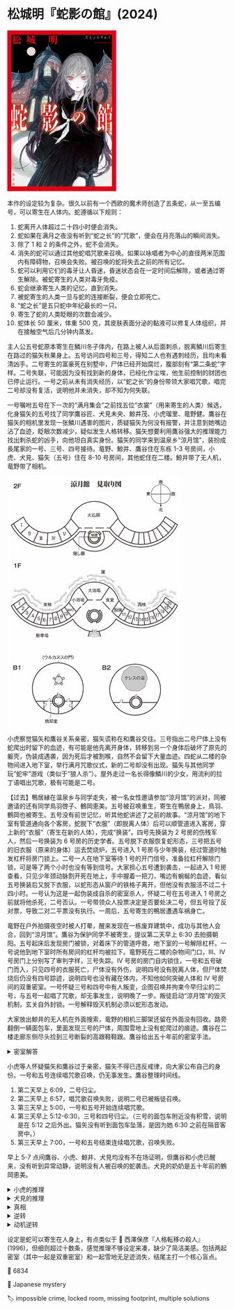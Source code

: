 # 松城明『蛇影の館』(2024)

<img src=images/2024_cover.jpg width=250/>

本作的设定较为复杂。很久以前有一个西欧的魔术师创造了五条蛇，从一至五编号，可以寄生在人体内。蛇遵循以下规则：
1. 蛇离开人体超过二十四小时便会消失。
2. 蛇如果在满月之夜没有听到“蛇之长”的“咒歌”，便会在月亮落山的瞬间消失。
3. 除了 1 和 2 的条件之外，蛇不会消失。
4. 消失的蛇可以通过其他蛇唱咒歌来召唤。如果以咏唱者为中心的直径两米范围内有障碍物，召唤会失败。被召唤的蛇将失去之前的所有记忆。
5. 蛇可以利用它们的毒牙让人昏迷，昏迷状态会在一定时间后解除，或者通过寄生解除。被蛇寄生的人类对毒牙免疫。
6. 蛇会继承寄生人类的记忆，直到消失。
7. 被蛇寄生的人类一旦与蛇的连接断裂，便会立即死亡。
8. “蛇之长”是五只蛇中年纪最长的一只。
9. 寄生了蛇的人类眨眼的次数会减少。
10. 蛇体长 50 厘米，体重 500 克，其皮肤表面分泌的黏液可以修复人体组织，并在接触空气后几分钟内蒸发。

主人公五号蛇原本寄生在鱗川冬子体内，在路上被人从后面刺杀，脱离鱗川后寄生在路过的猫矢秋果身上。五号访问四号和三号，得知二人也有遇刺经历，且均未看清凶手。二号寄生的富豪死在别墅中，尸体已经开始腐烂，腹部刻有“第二条蛇”字样。二号失联，可能因为没有找到新的身体，已经化作尘埃，他生前控制的财团也已停止运行。一号之前从未有消失经历，以“蛇之长”的身份带领大家唱咒歌，唱完二号却没有复活，说明他并未消失，却不知为何失联。

一号嘱咐五号在下一次的“满月集会”之前找五位“衣裳”（用来寄生的人类）候选，化身猫矢的五号找了同学鷹谷匠、犬見未央、鯨井茂、小虎瑠里、竜野健。鷹谷在猫矢的相机里发现一张鱗川遇害的图片，质疑猫矢为何没有报警，并注意到她嘴边沾了血迹，眨眼次数减少，疑似发生人格转移。猫矢想要利用鷹谷强大的推理能力找出刺杀蛇的凶手，向他坦白真实身份。猫矢的同学来到温泉乡“涼月馆”，装扮成長尾家的一号、三号、四号接待。竜野、鯨井、鷹谷住在东栋 1-3 号房间，小虎、犬見、猫矢（五号）住在 8-10 号房间，其他蛇住在二楼。鯨井带了无人机，竜野带了相机。

<img src=images/2024_floor_plan.jpg width=400/>

小虎察觉猫矢和鷹谷关系亲密，猫矢谎称在和鷹谷交往。三号指出二号尸体上没有蛇爬出时留下的血迹，有可能是他先离开身体，转移到另一个身体后破坏了原先的躯壳，伪装成遇袭，因为死后才被割喉，自然不会留下大量血迹。四蛇从二楼的杂物间进入地下室，举行满月咒歌仪式，新的二号却没有出现。猫矢与其他同学玩“蛇牢”游戏（类似于“狼人杀”）。屋外走过一名长得像鱗川的少女，用流利的拉丁语唱出咒歌，极有可能是二号。

【过去】鴨居縁在温泉乡与同学走失，被一名女性邀请参加“涼月馆”的派对，同被邀请的还有同学鳥羽啓子、鶴岡恵美。五号被召唤重生，寄生在鴨居身上，鳥羽、鶴岡也被寄生。五号没有前世记忆，听其他蛇讲述了之前的故事。“涼月馆”的地下室有管道通向各个客房，蛇脱下“衣服”（即脱离人体）后可以顺管道进入客房，穿上新的“衣服”（寄生在新的人体），完成“换装”。四号先换装为 2 号房的伤残军人，然后一号换装为 6 号房的历史学者。五号脱下衣服恢复蛇形态，三号把五号的旧衣服（原来的身体）运去焚烧炉，五号进入 1 号房与少年换装，经过管道时触发杠杆将房门锁上。二号一人在地下室等待 1 号的开门信号，准备拉杠杆解除门锁，可是等了两个小时也没有等到信号。大家担心五号遭到袭击，一起进入 1 号房查看，只见少年颈动脉割开死在地上，手中握着一把刀，嘴边有蜿蜒的血迹，看似五号换装后又脱下衣服，以蛇形态从窗户的铁格子离开，但他没有衣服活不过二十四小时。一号认为这是一起伪装成自杀的密室杀人，怀疑二号在五号进入 1 号房之前就将他杀死，二号否认。一号带领众人投票决定是否要处决二号，但五号投了反对票，导致二对二平票没有执行。一周后，五号寄生的鴨居遭遇车祸身亡。

竜野在户外拍摄夜空时被人打晕，醒来发现在一栋废弃建筑中，成功与其他人会合，回到“涼月馆”。鷹谷为保护同学不被寄生，提议第二天早上 6:30 去拍摄朝阳。五号起床后发现房门被锁，对着床下的管道呼救，地下室的一号解除杠杆。一号说他到地下室时所有房间的杠杆均被拉下。竜野死在二楼的杂物间门口，III、IV 号房门上分别写了审判字样，三号失踪。IV 号房的房门自内锁住，一号和五号破门而入，只见四号的衣服死亡，尸体没有外伤，说明四号没有脱离人体，但尸体焚烧后仍没有四号踪迹，说明四号也没有藏在体内，不知他如何突破人体和 IV 号房间的双重密室。一号怀疑三号和四号中有人叛变，企图召唤并拘束今早归尘的二号，与五号一起唱了咒歌，却无事发生，说明晚了一步。叛徒启动“涼月馆”的毁灭机制，玄关自外封锁。一号解释毁灭机制必须以蛇形态发动。

大家放出鯨井的无人机在外面搜索，竜野的相机三脚架还留在外面没有回收。路旁翻倒一辆面包车，里面发现三号的尸体，周围雪地上没有蛇爬过的痕迹。鷹谷在二楼走廊东侧尽头捡到三号断裂的高跟鞋鞋跟。鷹谷给出五十年前的密室手法。

<details><summary>密室解答</summary>
四号的衣服是一名哑巴，无法喊出开门信号，所以手腕上绑了一个铃铛。五条蛇有各自的穿衣喜好，一号喜欢学者，二号喜欢富豪，三号喜欢美人，四号喜欢伤者和病人，五号喜欢小孩。四号找借口让伤残军人离开 2 号房，让少年从 1 号房移到 2 号房，然后自己进入 2 号房寄生少年，摇铃示意开门，地下室的蛇还以为四号换装为伤残军人，打开 2 号房门。四号用绳子连接 1 号房和 2 号房窗户的铁格子，然后把少年的行李搬入 1 号房，等五号以蛇形态进屋后将其抓住，装在袋子里扔出窗户，绑在窗外的绳子上。四号割开自己喉咙，脱下衣服，通过绳子进入隔壁的 2 号房，等伤残军人回归后穿上新的衣服，回收绳子和袋子，将五号藏匿，完成密室。
</details>

小虎等人怀疑猫矢和鷹谷过于亲密，猫矢不得已违反戒律，向大家公布自己的身份。一号和五号连续唱咒歌召唤，仍无事发生。鷹谷整理时间线。

1. 第二天早上 6:09，二号归尘。
2. 第二天早上 6:57，唱咒歌召唤失败，说明二号已被叛徒召唤。
3. 第三天早上 5:00，一号和五号开始连续唱咒歌。
4. 第三天早上 5:12-6:30，三号和四号归尘。（三号的面包车附近没有积雪，说明是在 5:12 之后外出。猫矢没有听到面包车坠落，是因为她 6:30 之前在隔音客房中。）
5. 第三天早上 7:00，一号和五号结束连续唱咒歌，召唤失败。

早上 5-7 点间鷹谷、小虎、鯨井、犬見均没有不在场证明，但鷹谷和小虎已醒来，没有听到异常动静，说明没有人被召唤的蛇袭击。犬見的奶奶是五十年前的鶴岡恵美。

<details><summary>小虎的推理</summary>
三号脱下衣服后以蛇形态操纵智能手机，坐无人机离开事故现场，所以面包车周围没有蛇爬过的痕迹。三号回到馆内，启动毁灭机制，通过管道进入竜野房间换装，在 IV 号房杀死四号，把蛇从身体里拉出，然后通过秘道离开，在杂物间门口脱离竜野身体，通过管道再次寄生到另外一人身上。三号控制了二号，选择他的衣服鷹谷最为安全，所以鷹谷现在是三号。

这个推理不对，因为鯨井一直保管着无人机挂锁的钥匙。
</details>

<details><summary>犬見的推理</summary>
三号和四号其实是一号命令人类假扮。三号的车被动了手脚，所以发生车祸。四号死于门缝里放进来的毒气。一号在第一天晚上偷偷见了二号、三号、四号，唱了咒歌延寿，因为根本没有蛇死去，所以之后不管再唱多少次咒歌也无法重新召唤。一号制造种种惊吓，是为了给五号庆祝五十岁的“成年礼”。
</details>

<details><summary>真相</summary>
第一天晚上出现在馆外的少女是真正的一号，她唱的咒歌是真正的咒歌，只有五号听到，三号和四号在地下室没有听到。后来带领三号、四号、五号唱咒歌的老人只是受一号指使的普通人（伏线：一号没有去泡温泉，因为他耳朵里戴了接受指令所需的助听器），所以 <b>他唱的咒歌无效</b>（盲点！）。三号和四号因为没有在满月集会上听到咒歌，所以在人体内化为尘埃，这也是为什么三号发生车祸，四号在睡梦中死亡，二人尸体上都没有伤口。一号打昏在馆外拍摄星空的竜野，换装后回到馆内，没有回收相机和三脚架。三号醒来后看到门上的审判字样，意识到自己即将消亡，跑到 I 号房质问一号，因为一号没有开门，所以用高跟鞋踢门，将鞋跟踢断（伏线：鞋跟掉在东侧尽头）。三号意识到少女才是真正的一号，开车出去找人，归尘后发生车祸。三号、四号死后，一号脱下竜野的衣服，启动毁灭机制，然号换装为假一号（伏线：老人自第二天起不时摘下助听器）。第三天早上一号和五号连续唱咒歌，却仍没能召唤成功，是因为一号提前召唤了二号、三号、四号，将他们藏在犬見、鯨井，小虎体内，三人都是没有前世记忆的蛇。一号冒险以少女身份唱咒歌，是为了保全五号，他真正想杀的只有三号和四号，因为他们想要联手篡位。
</details>

<details><summary>逆转</summary>
小虎在第三天早早苏醒，如果被蛇寄生，应该有看到蛇的记忆，可是她却没有提到，说明她得以幸存。鷹谷在来到“涼月馆”之前就已被二号寄生（伏线：鷹谷和猫矢都能在隔音客房中感受到外面汽车的震动，是因为蛇对震动敏感）。一号为了夺取财团的管理权限，杀死了前任二号，并计划继续杀死三号、四号。四号变装成病人是为了拯救受痛苦折磨的人，他在五十年前试图向公众传播“蛇”的存在，但革命失败。一号化为尘土，五号作为最年长的蛇，继承了“蛇之长”。
</details>

<details><summary>动机逆转</summary>
一号在很久以前非常尊敬五号，为了让五号能再次当上“蛇之长”，所以杀死了其他的蛇。西欧历法中的新年从三月开始，“涼月（七月）”正是第五个月。
</details>

设定是蛇可以寄生在人身上，有点类似于 📖 西澤保彦『人格転移の殺人』(1996)，但细则超过十数条，感觉推理不够设定来凑，缺少了简洁美感。包括两起密室（其中一起是双重密室）和一起雪地无足迹消失，结尾主打一个核心盲点。

:link: 6834

:file_folder: Japanese mystery

:label: impossible crime, locked room, missing footprint, multiple solutions
